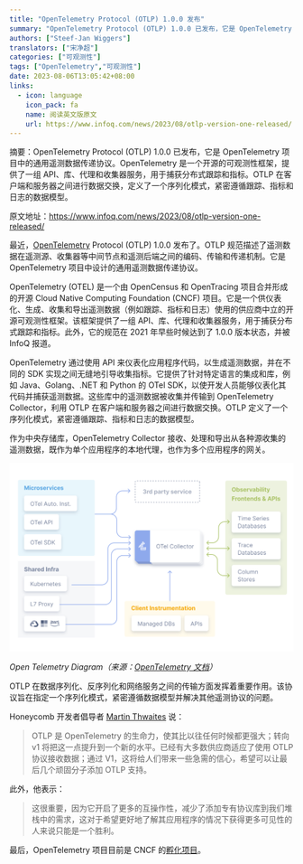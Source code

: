 ```yaml
---
title: "OpenTelemetry Protocol (OTLP) 1.0.0 发布"
summary: "OpenTelemetry Protocol (OTLP) 1.0.0 已发布，它是 OpenTelemetry 项目中的通用遥测数据传递协议。OpenTelemetry 是一个开源的可观测性框架，提供了一组 API、库、代理和收集器服务，用于捕获分布式跟踪和指标。OTLP 在客户端和服务器之间进行数据交换，定义了一个序列化模式，紧密遵循跟踪、指标和日志的数据模型。"
authors: ["Steef-Jan Wiggers"]
translators: ["宋净超"]
categories: ["可观测性"]
tags: ["OpenTelemetry","可观测性"]
date: 2023-08-06T13:05:42+08:00
links:
  - icon: language
    icon_pack: fa
    name: 阅读英文版原文
    url: https://www.infoq.com/news/2023/08/otlp-version-one-released/
---
```


摘要：OpenTelemetry Protocol (OTLP) 1.0.0 已发布，它是 OpenTelemetry 项目中的通用遥测数据传递协议。OpenTelemetry 是一个开源的可观测性框架，提供了一组 API、库、代理和收集器服务，用于捕获分布式跟踪和指标。OTLP 在客户端和服务器之间进行数据交换，定义了一个序列化模式，紧密遵循跟踪、指标和日志的数据模型。

原文地址：<https://www.infoq.com/news/2023/08/otlp-version-one-released/>

最近，[OpenTelemetry](https://opentelemetry.io/) Protocol (OTLP) 1.0.0 发布了。OTLP 规范描述了遥测数据在遥测源、收集器等中间节点和遥测后端之间的编码、传输和传递机制。它是 OpenTelemetry 项目中设计的通用遥测数据传递协议。

OpenTelemetry (OTEL) 是一个由 OpenCensus 和 OpenTracing 项目合并形成的开源 Cloud Native Computing Foundation (CNCF) 项目。它是一个供仪表化、生成、收集和导出遥测数据（例如跟踪、指标和日志）使用的供应商中立的开源可观测性框架。该框架提供了一组 API、库、代理和收集器服务，用于捕获分布式跟踪和指标。此外，它的规范在 2021 年早些时候达到了 1.0.0 版本状态，并被 InfoQ 报道。

OpenTelemetry 通过使用 API 来仪表化应用程序代码，以生成遥测数据，并在不同的 SDK 实现之间无缝地引导收集指标。它提供了针对特定语言的集成和库，例如 Java、Golang、.NET 和 Python 的 OTel SDK，以使开发人员能够仪表化其代码并捕获遥测数据。这些库中的遥测数据被收集并传输到 OpenTelemetry Collector，利用 OTLP 在客户端和服务器之间进行数据交换。OTLP 定义了一个序列化模式，紧密遵循跟踪、指标和日志的数据模型。

作为中央存储库，OpenTelemetry Collector 接收、处理和导出从各种源收集的遥测数据，既作为单个应用程序的本地代理，也作为多个应用程序的网关。

![OpenTelemetry 架构图](otel-diagram.svg)

*Open Telemetry Diagram（来源：[OpenTelemetry 文档](https://opentelemetry.io/docs/)）*

OTLP 在数据序列化、反序列化和网络服务之间的传输方面发挥着重要作用。该协议旨在指定一个序列化模式，紧密遵循数据模型并解决其他遥测协议的问题。

Honeycomb 开发者倡导者 [Martin Thwaites](https://twitter.com/MartinDotNet) 说：

> OTLP 是 OpenTelemetry 的生命力，使其比以往任何时候都更强大；转向 v1 将把这一点提升到一个新的水平。已经有大多数供应商适应了使用 OTLP 协议接收数据；通过 V1，这将给人们带来一些急需的信心，希望可以让最后几个顽固分子添加 OTLP 支持。
>

此外，他表示：

> 这很重要，因为它开启了更多的互操作性，减少了添加专有协议库到我们堆栈中的需求，这对于希望更好地了解其应用程序的情况下获得更多可见性的人来说只能是一个胜利。
>

最后，OpenTelemetry 项目目前是 CNCF 的[孵化项目](https://www.cncf.io/projects/)。
